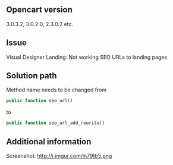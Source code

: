 ## Opencart version

3.0.3.2, 3.0.2.0, 2.3.0.2 etc.

## Issue

Visual Designer Landing: Not working SEO URLs to landing pages

##  Solution path

Method name needs to be changed from
```php
public function seo_url()
```
to
```php
public function seo_url_add_rewrite()
```

##  Additional information

Screenshot: http://i.imgur.com/ih79tb5.png
